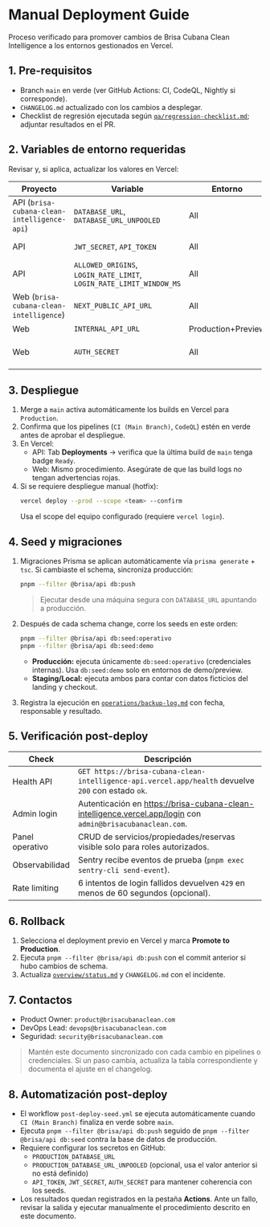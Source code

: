 # Manual Deployment Guide

Proceso verificado para promover cambios de Brisa Cubana Clean Intelligence a los entornos gestionados en Vercel.

## 1. Pre-requisitos

- Branch `main` en verde (ver GitHub Actions: CI, CodeQL, Nightly si corresponde).
- `CHANGELOG.md` actualizado con los cambios a desplegar.
- Checklist de regresión ejecutada según [`qa/regression-checklist.md`](../qa/regression-checklist.md); adjuntar resultados en el PR.

## 2. Variables de entorno requeridas

Revisar y, si aplica, actualizar los valores en Vercel:

| Proyecto                                    | Variable                                                            | Entorno            | Notas                                                           |
| ------------------------------------------- | ------------------------------------------------------------------- | ------------------ | --------------------------------------------------------------- |
| API (`brisa-cubana-clean-intelligence-api`) | `DATABASE_URL`, `DATABASE_URL_UNPOOLED`                             | All                | Puntero a Neon (producción)                                     |
| API                                         | `JWT_SECRET`, `API_TOKEN`                                           | All                | Deben coincidir con seeds y Playwright                          |
| API                                         | `ALLOWED_ORIGINS`, `LOGIN_RATE_LIMIT`, `LOGIN_RATE_LIMIT_WINDOW_MS` | All                | Valores documentados en [`operations/security.md`](security.md) |
| Web (`brisa-cubana-clean-intelligence`)     | `NEXT_PUBLIC_API_URL`                                               | All                | Debe apuntar al dominio de la API correspondiente               |
| Web                                         | `INTERNAL_API_URL`                                                  | Production+Preview | URL interna para proxy                                          |
| Web                                         | `AUTH_SECRET`                                                       | All                | Debe coincidir con la API para sesiones válidas                 |

## 3. Despliegue

1. Merge a `main` activa automáticamente los builds en Vercel para `Production`.
2. Confirma que los pipelines (`CI (Main Branch)`, `CodeQL`) estén en verde antes de aprobar el despliegue.
3. En Vercel:
   - API: Tab **Deployments** → verifica que la última build de `main` tenga badge `Ready`.
   - Web: Mismo procedimiento. Asegúrate de que las build logs no tengan advertencias rojas.
4. Si se requiere despliegue manual (hotfix):
   ```bash
   vercel deploy --prod --scope <team> --confirm
   ```
   Usa el scope del equipo configurado (requiere `vercel login`).

## 4. Seed y migraciones

1. Migraciones Prisma se aplican automáticamente vía `prisma generate` + `tsc`. Si cambiaste el schema, sincroniza producción:
   ```bash
   pnpm --filter @brisa/api db:push
   ```
   > Ejecutar desde una máquina segura con `DATABASE_URL` apuntando a producción.
2. Después de cada schema change, corre los seeds en este orden:
   ```bash
   pnpm --filter @brisa/api db:seed:operativo
   pnpm --filter @brisa/api db:seed:demo
   ```

   - **Producción:** ejecuta únicamente `db:seed:operativo` (credenciales internas). Usa `db:seed:demo` solo en entornos de demo/preview.
   - **Staging/Local:** ejecuta ambos para contar con datos ficticios del landing y checkout.
3. Registra la ejecución en [`operations/backup-log.md`](backup-log.md) con fecha, responsable y resultado.

## 5. Verificación post-deploy

| Check           | Descripción                                                                                                 |
| --------------- | ----------------------------------------------------------------------------------------------------------- |
| Health API      | `GET https://brisa-cubana-clean-intelligence-api.vercel.app/health` devuelve `200` con estado `ok`.         |
| Admin login     | Autenticación en https://brisa-cubana-clean-intelligence.vercel.app/login con `admin@brisacubanaclean.com`. |
| Panel operativo | CRUD de servicios/propiedades/reservas visible solo para roles autorizados.                                 |
| Observabilidad  | Sentry recibe eventos de prueba (`pnpm exec sentry-cli send-event`).                                        |
| Rate limiting   | 6 intentos de login fallidos devuelven `429` en menos de 60 segundos (opcional).                            |

## 6. Rollback

1. Selecciona el deployment previo en Vercel y marca **Promote to Production**.
2. Ejecuta `pnpm --filter @brisa/api db:push` con el commit anterior si hubo cambios de schema.
3. Actualiza [`overview/status.md`](../overview/status.md) y `CHANGELOG.md` con el incidente.

## 7. Contactos

- Product Owner: `product@brisacubanaclean.com`
- DevOps Lead: `devops@brisacubanaclean.com`
- Seguridad: `security@brisacubanaclean.com`

> Mantén este documento sincronizado con cada cambio en pipelines o credenciales. Si un paso cambia, actualiza la tabla correspondiente y documenta el ajuste en el changelog.

## 8. Automatización post-deploy

- El workflow `post-deploy-seed.yml` se ejecuta automáticamente cuando `CI (Main Branch)` finaliza en verde sobre `main`.
- Ejecuta `pnpm --filter @brisa/api db:push` seguido de `pnpm --filter @brisa/api db:seed` contra la base de datos de producción.
- Requiere configurar los secretos en GitHub:
  - `PRODUCTION_DATABASE_URL`
  - `PRODUCTION_DATABASE_URL_UNPOOLED` (opcional, usa el valor anterior si no está definido)
  - `API_TOKEN`, `JWT_SECRET`, `AUTH_SECRET` para mantener coherencia con los seeds.
- Los resultados quedan registrados en la pestaña **Actions**. Ante un fallo, revisar la salida y ejecutar manualmente el procedimiento descrito en este documento.

